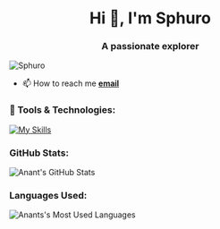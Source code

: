 <h1 align="center">Hi 👋, I'm Sphuro</h1>
<h3 align="center">A passionate explorer</h3>

<p align="left"> <img src="https://komarev.com/ghpvc/?username=Sphuro&label=Profile%20views&color=0e75b6&style=flat" alt="Sphuro" /> </p>

<!-- <p align="left"> <a href="https://github.com/ryo-ma/github-profile-trophy"><img src="https://github-profile-trophy.vercel.app/?username=Sphuro" alt="Sphuro" /></a> </p>

- 🔭 I’m currently working on **making a bootloader**

- 🌱 I’m currently learning **pcb designing, ML, kernel development**

- 👯 I’m looking to collaborate on **kernel development**

- 🤝 I’m looking for help with **pcb designing**
-  I'm interested in cybersecurity
-->

- 📫 How to reach me [**email**](oneyebot@gmail.com)

### 🔧 Tools & Technologies:

[![My Skills](https://skillicons.dev/icons?i=c,cpp,py,rust,bash,git,github,linux,kicad,figma,arch,vim,neovim&theme=dark)](https://skillicons.dev)

### GitHub Stats:

![Anant's GitHub Stats](https://github-readme-stats.vercel.app/api?username=sphuro&show_icons=true&theme=github_dark)  

### Languages Used:
![Anants's Most Used Languages](https://github-readme-stats.vercel.app/api/top-langs/?username=sphuro&theme=github_dark&layout=compact)
